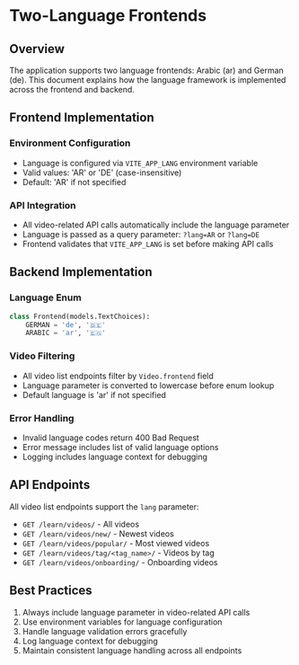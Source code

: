 # Two-Language Frontends

## Overview
The application supports two language frontends: Arabic (ar) and German (de). This document explains how the language framework is implemented across the frontend and backend.

## Frontend Implementation

### Environment Configuration
- Language is configured via `VITE_APP_LANG` environment variable
- Valid values: 'AR' or 'DE' (case-insensitive)
- Default: 'AR' if not specified

### API Integration
- All video-related API calls automatically include the language parameter
- Language is passed as a query parameter: `?lang=AR` or `?lang=DE`
- Frontend validates that `VITE_APP_LANG` is set before making API calls

## Backend Implementation

### Language Enum
```python
class Frontend(models.TextChoices):
    GERMAN = 'de', '🇩🇪'
    ARABIC = 'ar', '🇪🇬'
```

### Video Filtering
- All video list endpoints filter by `Video.frontend` field
- Language parameter is converted to lowercase before enum lookup
- Default language is 'ar' if not specified

### Error Handling
- Invalid language codes return 400 Bad Request
- Error message includes list of valid language options
- Logging includes language context for debugging

## API Endpoints
All video list endpoints support the `lang` parameter:
- `GET /learn/videos/` - All videos
- `GET /learn/videos/new/` - Newest videos
- `GET /learn/videos/popular/` - Most viewed videos
- `GET /learn/videos/tag/<tag_name>/` - Videos by tag
- `GET /learn/videos/onboarding/` - Onboarding videos

## Best Practices
1. Always include language parameter in video-related API calls
2. Use environment variables for language configuration
3. Handle language validation errors gracefully
4. Log language context for debugging
5. Maintain consistent language handling across all endpoints
